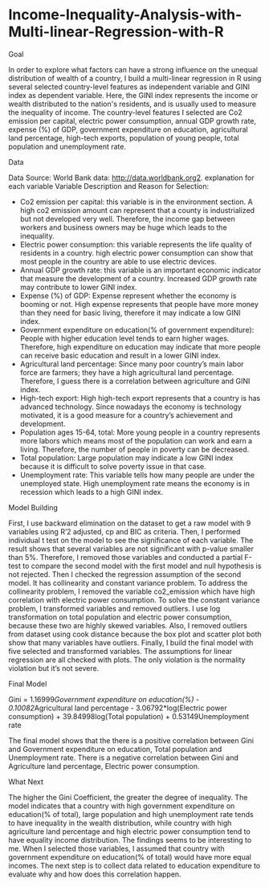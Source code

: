 # Income-Inequality-Analysis-with-Multi-linear-Regression-with-R


Goal

In order to explore what factors can have a strong influence on the unequal distribution of wealth of a country, I build a multi-linear regression in R using several selected country-level features as independent variable and GINI index as dependent variable. Here, the GINI index represents the income or wealth distributed to the nation's residents, and is usually used to measure the inequality of income. The country-level features I selected are Co2 emission per capital, electric power consumption, annual GDP growth rate, expense (%) of GDP, government expenditure on education, agricultural land percentage, high-tech exports, population of young people, total population and unemployment rate. 

Data

Data Source: World Bank data: http://data.worldbank.org2. explanation for each variable
Variable Description and Reason for Selection:

- Co2 emission per capital: this variable is in the environment section. A high co2 emission amount can represent that a county is industrialized but not developed very well. Therefore, the income gap between workers and business owners may be huge which leads to the inequality.
- Electric power consumption: this variable represents the life quality of residents in a country. high electric power consumption can show that most people in the country are able to use electric devices. 
- Annual GDP growth rate: this variable is an important economic indicator that measure the development of a country. Increased GDP growth rate may contribute to lower GINI index.
- Expense (%) of GDP:  Expense represent whether the economy is booming or not. High expense represents that people have more money than they need for basic living, therefore it may indicate a low GINI index.
- Government expenditure on education(% of government expenditure): People with higher education level tends to earn higher wages. Therefore, high expenditure on education may indicate that more people can receive basic education and result in a lower GINI index.
- Agricultural land percentage: Since many poor country’s main labor force are farmers; they have a high agricultural land percentage. Therefore, I guess there is a correlation between agriculture and GINI index.
- High-tech export: High high-tech export represents that a country is has advanced technology. Since nowadays the economy is technology motivated, it is a good measure for a country’s achievement and development.
- Population ages 15-64, total: More young people in a country represents more labors which means most of the population can work and earn a living. Therefore, the number of people in poverty can be decreased.
- Total population: Large population may indicate a low GINI index because it is difficult to solve poverty issue in that case.
- Unemployment rate: This variable tells how many people are under the unemployed state. High unemployment rate means the economy is in recession which leads to a high GINI index.

Model Building

First, I use backward elimination on the dataset to get a raw model with 9 variables using R’2 adjusted, cp and BIC as criteria. Then, I performed individual t test on the model to see the significance of each variable. The result shows that several variables are not significant with p-value smaller than 5%. Therefore, I removed those variables and conducted a partial F-test to compare the second model with the first model and null hypothesis is not rejected. 
Then I checked the regression assumption of the second model. It has collinearity and constant variance problem. To address the collinearity problem, I removed the variable co2_emission which have high correlation with electric power consumption. To solve the constant variance problem, I transformed variables and removed outliers. I use log transformation on total population and electric power consumption, because these two are highly skewed variables. Also, I removed outliers from dataset using cook distance because the box plot and scatter plot both show that many variables have outliers.
Finally, I build the final model with five selected and transformed variables. The assumptions for linear regression are all checked with plots. The only violation is the normality violation but it’s not severe.

Final Model

Gini = 1.16999*Government expenditure on education(%) - 0.10082*Agricultural land percentage -  3.06792*log(Electric power consumption) + 39.84998log(Total population) + 0.53149Unemployment rate

The final model shows that the there is a positive correlation between Gini and Government expenditure on education, Total population and Unemployment rate. There is a negative correlation between Gini and Agriculture land percentage, Electric power consumption.




What Next

The higher the Gini Coefficient, the greater the degree of inequality. The model indicates that a country with high government expenditure on education(% of total), large population and high unemployment rate tends to have inequality in the wealth distribution, while country with high agriculture land percentage and high electric power consumption tend to have equality income distribution. The findings seems to be interesting to me. When I selected those variables, I assumed that country with government expenditure on education(% of total) would have more equal incomes. The next step is to collect data related to education expenditure to evaluate why and how does this correlation happen.

